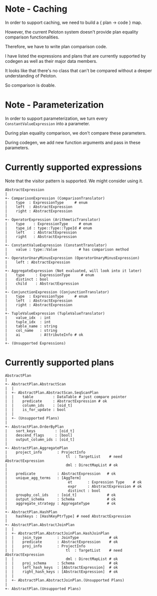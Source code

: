 Note - Caching
==============
In order to support caching, we need to build a { plan -> code } map.

However, the current Peloton system doesn't provide plan equality comparison
functionalities.

Therefore, we have to write plan comparison code.

I have listed the expressions and plans that are currently supported by
codegen as well as their major data members.

It looks like that there's no class that can't be compared without a deeper
understanding of Peloton.

So comparison is doable.


Note - Parameterization
=======================
In order to support parameterization, we turn every `ConstantValueExpression`
into a parameter.

During plan equality comparison, we don't compare these parameters.

During codegen, we add new function arguments and pass in these parameters.


Currently supported expressions
===============================

Note that the visitor pattern is supported. We might consider using it.

```
AbstractExpression
|
+- ComparisonExpression (ComparisonTranslator)
|    type  : ExpressionType     # enum
|    left  : AbstractExpression
|    right : AbstractExpression
|
+- OperatorExpression (ArithmeticTranslator)
|    type    : ExpressionType     # enum
|    type_id : type::Type::TypeId # enum
|    left    : AbstractExpression
|    right   : AbstractExpression
|
+- ConstantValueExpression (ConstantTranslator)
|    value : type::Value          # has comparison method
|
+- OperatorUnaryMinusExpression (OperatorUnaryMinusExpression)
|    left : AbstractExpression
|
+- AggregateExpression (Not evaluated, will look into it later)
|    type     : ExpressionType     # enum
|    distinct : bool
|    child    : AbstractExpression
|
+- ConjunctionExpression (ConjunctionTranslator)
|    type  : ExpressionType     # enum
|    left  : AbstractExpression
|    right : AbstractExpression
|
+- TupleValueExpression (TupleValueTranslator)
|    value_idx  : int
|    tuple_idx  : int
|    table_name : string
|    col_name   : string
|    ai         : AttributeInfo # ok
|
+- (Unsupported Expressions)
```

Currently supported plans
=========================

```
AbstractPlan
|
+- AbstractPlan.AbstractScan
|  |
|  +- AbstractPlan.AbstractScan.SeqScanPlan
|  |    table         : DataTable # just compare pointer
|  |    predicate     : AbstractExpression # ok
|  |    column_ids    : [oid_t]
|  |    is_for_update : bool
|  |
|  +- (Unsupported Plans)
| 
+- AbstractPlan.OrderByPlan
|    sort_keys         : [oid_t]
|    descend_flags     : [bool]
|    output_column_ids : [oid_t]
| 
+- AbstractPlan.AggregatePlan
|    project_info       : ProjectInfo
|                           tl  : TargetList    # need AbstractExpression
|                           dml : DirectMapList # ok
|                        
|    predicate          : AbstractExpression   # ok
|    unique_agg_terms   : [AggTerm]
|                            et       : Expression Type    # ok
|                            expr     : AbstractExpression # ok
|                            distinct : bool
|    groupby_col_ids    : [oid_t]              # ok
|    output_schema      : Schema               # ok
|    aggregate_strategy : AggregateType        # ok
| 
+- AbstractPlan.HashPlan
|    hashkeys : [HashKeyPtrType] # need AbstractExpression
| 
+- AbstractPlan.AbstractJoinPlan
|  |
|  +- AbstractPlan.AbstractJoinPlan.HashJoinPlan
|  |    join_type       : JoinType              # ok
|  |    predicate       : AbstractExpression    # ok
|  |    proj_info       : ProjectInfo
|  |                        tl  : TargetList    # need AbstractExpression
|  |                        dml : DirectMapList # ok
|  |    proj_schema     : Schema                # ok
|  |    left_hash_keys  : [AbstractExpression]  # ok
|  |    right_hash_keys : [AbstractExpression]  # ok
|  |
|  +- AbstractPlan.AbstractJoinPlan.(Unsupported Plans)
| 
+- AbstractPlan.(Unsupported Plans)
```
